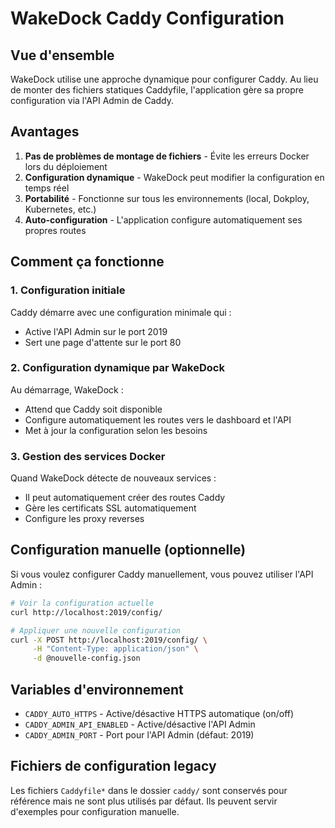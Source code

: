 # WakeDock Caddy Configuration

## Vue d'ensemble

WakeDock utilise une approche dynamique pour configurer Caddy. Au lieu de monter des fichiers statiques Caddyfile, l'application gère sa propre configuration via l'API Admin de Caddy.

## Avantages

1. **Pas de problèmes de montage de fichiers** - Évite les erreurs Docker lors du déploiement
2. **Configuration dynamique** - WakeDock peut modifier la configuration en temps réel
3. **Portabilité** - Fonctionne sur tous les environnements (local, Dokploy, Kubernetes, etc.)
4. **Auto-configuration** - L'application configure automatiquement ses propres routes

## Comment ça fonctionne

### 1. Configuration initiale
Caddy démarre avec une configuration minimale qui :
- Active l'API Admin sur le port 2019
- Sert une page d'attente sur le port 80

### 2. Configuration dynamique par WakeDock
Au démarrage, WakeDock :
- Attend que Caddy soit disponible
- Configure automatiquement les routes vers le dashboard et l'API
- Met à jour la configuration selon les besoins

### 3. Gestion des services Docker
Quand WakeDock détecte de nouveaux services :
- Il peut automatiquement créer des routes Caddy
- Gère les certificats SSL automatiquement
- Configure les proxy reverses

## Configuration manuelle (optionnelle)

Si vous voulez configurer Caddy manuellement, vous pouvez utiliser l'API Admin :

```bash
# Voir la configuration actuelle
curl http://localhost:2019/config/

# Appliquer une nouvelle configuration
curl -X POST http://localhost:2019/config/ \
     -H "Content-Type: application/json" \
     -d @nouvelle-config.json
```

## Variables d'environnement

- `CADDY_AUTO_HTTPS` - Active/désactive HTTPS automatique (on/off)
- `CADDY_ADMIN_API_ENABLED` - Active/désactive l'API Admin
- `CADDY_ADMIN_PORT` - Port pour l'API Admin (défaut: 2019)

## Fichiers de configuration legacy

Les fichiers `Caddyfile*` dans le dossier `caddy/` sont conservés pour référence mais ne sont plus utilisés par défaut. Ils peuvent servir d'exemples pour configuration manuelle.
